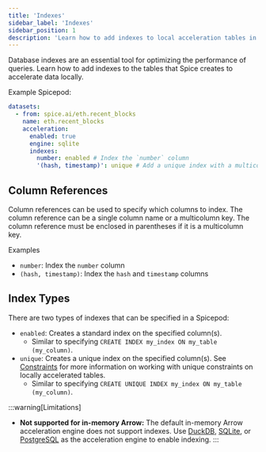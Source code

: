 ```yaml
---
title: 'Indexes'
sidebar_label: 'Indexes'
sidebar_position: 1
description: 'Learn how to add indexes to local acceleration tables in Spice.'
---
```


Database indexes are an essential tool for optimizing the performance of queries. Learn how to add indexes to the tables that Spice creates to accelerate data locally.

Example Spicepod:

```yaml
datasets:
  - from: spice.ai/eth.recent_blocks
    name: eth.recent_blocks
    acceleration:
      enabled: true
      engine: sqlite
      indexes:
        number: enabled # Index the `number` column
        '(hash, timestamp)': unique # Add a unique index with a multicolumn key comprised of the `hash` and `timestamp` columns
```

## Column References

Column references can be used to specify which columns to index. The column reference can be a single column name or a multicolumn key. The column reference must be enclosed in parentheses if it is a multicolumn key.

Examples

- `number`: Index the `number` column
- `(hash, timestamp)`: Index the `hash` and `timestamp` columns

## Index Types

There are two types of indexes that can be specified in a Spicepod:

- `enabled`: Creates a standard index on the specified column(s).
  - Similar to specifying `CREATE INDEX my_index ON my_table (my_column)`.
- `unique`: Creates a unique index on the specified column(s). See [Constraints](./constraints.md) for more information on working with unique constraints on locally accelerated tables.
  - Similar to specifying `CREATE UNIQUE INDEX my_index ON my_table (my_column)`.

:::warning[Limitations]

- **Not supported for in-memory Arrow:** The default in-memory Arrow acceleration engine does not support indexes. Use [DuckDB](/components/data-accelerators/duckdb.md), [SQLite](/components/data-accelerators/duckdb.md), or [PostgreSQL](/components/data-accelerators/postgres/index.md) as the acceleration engine to enable indexing.
:::
